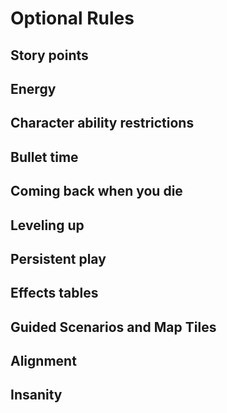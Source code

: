 # Optional Rules

## Story points

## Energy

## Character ability restrictions

## Bullet time

## Coming back when you die

## Leveling up

## Persistent play

## Effects tables

## Guided Scenarios and Map Tiles

## Alignment

## Insanity
